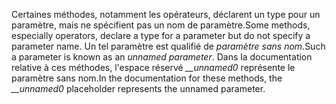 <span data-ttu-id="09825-101">Certaines méthodes, notamment les opérateurs, déclarent un type pour un paramètre, mais ne spécifient pas un nom de paramètre.</span><span class="sxs-lookup"><span data-stu-id="09825-101">Some methods, especially operators, declare a type for a parameter but do not specify a parameter name.</span></span> <span data-ttu-id="09825-102">Un tel paramètre est qualifié de *paramètre sans nom*.</span><span class="sxs-lookup"><span data-stu-id="09825-102">Such a parameter is known as an *unnamed parameter*.</span></span> <span data-ttu-id="09825-103">Dans la documentation relative à ces méthodes, l'espace réservé *__unnamed0* représente le paramètre sans nom.</span><span class="sxs-lookup"><span data-stu-id="09825-103">In the documentation for these methods, the *__unnamed0* placeholder represents the unnamed parameter.</span></span>